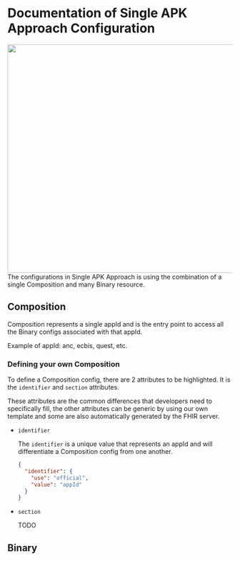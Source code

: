 # Documentation of Single APK Approach Configuration
<img src="https://user-images.githubusercontent.com/62053304/169209957-e59780e8-4e68-49fc-8167-a247d696d09b.jpg" width="512">
The configurations in Single APK Approach is using the combination of a single Composition and many Binary resource.

## Composition
Composition represents a single appId and is the entry point to access all the Binary configs associated with that appId.

Example of appId: anc, ecbis, quest, etc.

### Defining your own Composition
To define a Composition config, there are 2 attributes to be highlighted. It is the `identifier` and `section` attributes.

These attributes are the common differences that developers need to specifically fill, the other attributes can be generic by using our own template and some are also automatically generated by the FHIR server.

* `identifier`

   The `identifier` is a unique value that represents an appId and will differentiate a Composition config from one another.
   ```json
   {
     "identifier": {
       "use": "official",
       "value": "appId"
     }
   }
   ```

* `section`

   TODO

## Binary

